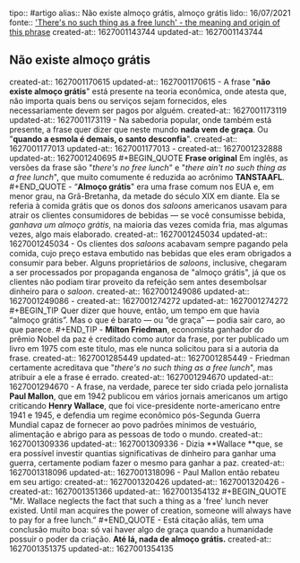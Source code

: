 tipo:: #artigo
alias:: Não existe almoço grátis, almoço grátis
lido:: 16/07/2021
fonte:: ['There's no such thing as a free lunch' - the meaning and origin of this phrase](https://www.phrases.org.uk/meanings/tanstaafl.html)
created-at:: 1627001143744
updated-at:: 1627001143744

## Não existe almoço grátis 
created-at:: 1627001170615
updated-at:: 1627001170615
	- A frase "**não existe almoço grátis**" está presente na teoria econômica, onde atesta que, não importa quais bens ou serviços sejam fornecidos, eles necessariamente devem ser pagos por alguém.
	  created-at:: 1627001173119
	  updated-at:: 1627001173119
	- Na sabedoria popular, onde também está presente, a frase quer dizer que neste mundo **nada vem de graça**. Ou "**quando a esmola é demais, o santo desconfia**".
	  created-at:: 1627001177013
	  updated-at:: 1627001177013
	-
	  created-at:: 1627001232888
	  updated-at:: 1627001240695
	  #+BEGIN_QUOTE
	  **Frase original**
	  Em inglês, as versões da frase são "*there's no free lunch*" e "*there ain't no such thing as a free lunch*", que muito comumente é reduzida ao acrônimo **TANSTAAFL**.
	  #+END_QUOTE
		- “**Almoço grátis**" era uma frase comum nos EUA e, em menor grau, na Grã-Bretanha, da metade do século XIX em diante.  Ela se referia à comida grátis que os donos dos *saloons* americanos usavam para atrair os clientes consumidores de bebidas — se você consumisse bebida, *ganhava um almoço grátis*, na maioria das vezes comida fria, mas algumas vezes, algo mais elaborado.
		  created-at:: 1627001245034
		  updated-at:: 1627001245034
		- Os clientes dos *saloons* acabavam sempre pagando pela comida, cujo preço estava embutido nas bebidas que eles eram obrigados a consumir para beber. Alguns proprietários de *saloons*, inclusive, chegaram a ser processados por propaganda enganosa de "almoço grátis", já que os clientes não podiam  tirar proveito da refeição sem antes desembolsar dinheiro para o *saloon*.
		  created-at:: 1627001249086
		  updated-at:: 1627001249086
		-
		  created-at:: 1627001274272
		  updated-at:: 1627001274272
		  #+BEGIN_TIP
		  Quer dizer que houve, então, um tempo em que havia “almoço grátis”. Mas o que é barato — ou “de graça” — podia sair caro, ao que parece.
		  #+END_TIP
		- **Milton Friedman**, economista ganhador do prêmio Nobel da paz é creditado como autor da frase, por ter publicado um livro em 1975 com este título, mas ele nunca solicitou para si a autoria da frase.
		  created-at:: 1627001285449
		  updated-at:: 1627001285449
		- Friedman certamente acreditava que "*there's no such thing as a free lunch*", mas atribuir a ele a frase é errado. 
		  created-at:: 1627001294670
		  updated-at:: 1627001294670
		- A frase, na verdade, parece ter sido criada pelo  jornalista **Paul Mallon**, que em 1942 publicou em vários jornais americanos um artigo criticando **Henry Wallace**, que foi vice-presidente norte-americano entre 1941 e 1945, e defendia um regime econômico pós-Segunda Guerra Mundial capaz de fornecer ao povo padrões mínimos de vestuário, alimentação e abrigo para as pessoas de todo o mundo.
		  created-at:: 1627001309336
		  updated-at:: 1627001309336
		- Dizia **Wallace **que, se era possível investir quantias significativas de dinheiro para ganhar uma guerra, certamente podiam fazer o mesmo para ganhar a paz.
		  created-at:: 1627001318096
		  updated-at:: 1627001318096
		- Paul Mallon então rebateu em seu artigo:
		  created-at:: 1627001320426
		  updated-at:: 1627001320426
			-
			  created-at:: 1627001351366
			  updated-at:: 1627001354132
			  #+BEGIN_QUOTE
			  "Mr. Wallace neglects the fact that such a thing as a 'free' lunch never existed. Until man acquires the power of creation, someone will always have to pay for a free lunch.”
			  #+END_QUOTE
		- Está citação aliás, tem uma conclusão muito boa: só vai haver algo de graça quando a humanidade possuir o poder da criação. **Até lá, nada de almoço grátis.**
		  created-at:: 1627001351375
		  updated-at:: 1627001354135